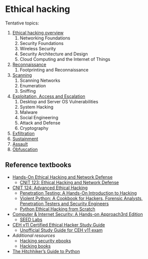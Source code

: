 # Ethical hacking

Tentative topics:

1. [Ethical hacking overview](./lectures/mod1/README.md)
   1. Networking Foundations 
   2. Security Foundations 
   3. Wireless Security
   4. Security Architecture and Design
   5. Cloud Computing and the Internet of Things 
2. [Reconnaissance](./lectures/mod2/README.md)
   1. Footprinting and Reconnaissance
3. [Scanning](./lectures/mod3/README.md)
   1. Scanning Networks 
   2. Enumeration
   3. Sniffing
4. [Exploitation, Access and Escalation](./lectures/mod4/README.md)
   1. Desktop and Server OS Vulnerabilities
   2. System Hacking
   3. Malware
   4. Social Engineering
   5. Attack and Defense
   6. Cryptography
5. [Exfiltration](./lectures/mod5/README.md)
6. [Sustainment](./lectures/mod6/README.md)
7. [Assault](./lectures/mod7/README.md)
8. [Obfuscation](./lectures/mod8/README.md)

## Reference textbooks
* [Hands-On Ethical Hacking and Network Defense](https://www.vitalsource.com/products/hands-on-ethical-hacking-and-network-defense-michael-t-simpson-nicholas-v9781305480681)
  * [CNIT 123: Ethical Hacking and Network Defense](https://samsclass.info/123/123_F18.shtml)
* [CNIT 124: Advanced Ethical Hacking](https://samsclass.info/124/124_S19.shtml)
  * [Penetration Testing: A Hands-On Introduction to Hacking](https://nostarch.com/pentesting)
  * [Violent Python: A Cookbook for Hackers, Forensic Analysts, Penetration Testers and Security Engineers](https://booksite.elsevier.com/9781597499576/index.php)
  * [Python Ethical Hacking from Scratch](https://github.com/PacktPublishing/Python-Ethical-Hacking)
* [Computer & Internet Security: A Hands-on Approach3rd Edition](https://www.handsonsecurity.net/)
  * [SEED Labs](https://seedsecuritylabs.org/labs.html)
* [CEH v11 Certified Ethical Hacker Study Guide](https://www.wiley.com/en-us/CEH+v11+Certified+Ethical+Hacker+Study+Guide-p-9781119800286)
  * [Unofficial Study Guide for CEH v11 exam](https://github.com/imrk51/CEH-v11-Study-Guide)
* *Additional resources*
  * [Hacking security ebooks](https://github.com/yeahhub/Hacking-Security-Ebooks)
  * [Hacking books](https://github.com/InspectorDidi/Hacking-Books)
* [The Hitchhiker’s Guide to Python](https://docs.python-guide.org/)